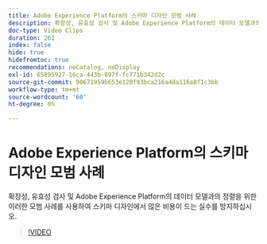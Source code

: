 ```yaml
---
title: Adobe Experience Platform의 스키마 디자인 모범 사례
description: 확장성, 유효성 검사 및 Adobe Experience Platform의 데이터 모델과의 정렬을 위한 이러한 모범 사례를 사용하여 스키마 디자인에서 많은 비용이 드는 실수를 방지하십시오.
doc-type: Video Clips
duration: 261
index: false
hide: true
hidefromtoc: true
recommendations: noCatalog, noDisplay
exl-id: 65895927-16ca-443b-897f-fc771b342d2c
source-git-commit: 90671959b653e120f93bca216a4da116a8f1c3bb
workflow-type: tm+mt
source-wordcount: '60'
ht-degree: 0%

---
```


# Adobe Experience Platform의 스키마 디자인 모범 사례

확장성, 유효성 검사 및 Adobe Experience Platform의 데이터 모델과의 정렬을 위한 이러한 모범 사례를 사용하여 스키마 디자인에서 많은 비용이 드는 실수를 방지하십시오.

<!-- 72_S655_3442541_260_best-practices-for-schema-design-in-adobe-experience-platform -->
>[!VIDEO](https://video.tv.adobe.com/v/3458268/?learn=on&enablevpops=true)

